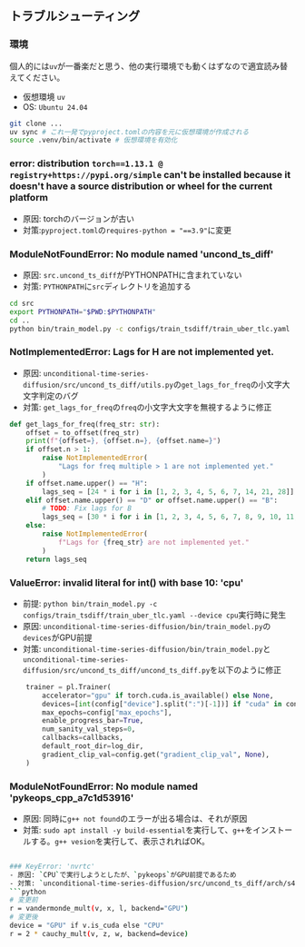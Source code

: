 ## トラブルシューティング
### 環境
個人的には`uv`が一番楽だと思う、他の実行環境でも動くはずなので適宜読み替えてください。
- 仮想環境 `uv`
- OS: `Ubuntu 24.04`

```bash
git clone ...
uv sync # これ一発でpyproject.tomlの内容を元に仮想環境が作成される
source .venv/bin/activate # 仮想環境を有効化
```

### error: distribution `torch==1.13.1 @ registry+https://pypi.org/simple` can't be installed because it doesn't have a source distribution or wheel for the current platform
- 原因: torchのバージョンが古い
- 対策:`pyproject.toml`の`requires-python = "==3.9"`に変更

### ModuleNotFoundError: No module named 'uncond_ts_diff'
- 原因: `src.uncond_ts_diff`がPYTHONPATHに含まれていない
- 対策: `PYTHONPATH`に`src`ディレクトリを追加する
```bash
cd src
export PYTHONPATH="$PWD:$PYTHONPATH"
cd ..
python bin/train_model.py -c configs/train_tsdiff/train_uber_tlc.yaml 
```

### NotImplementedError: Lags for H are not implemented yet.
- 原因: `unconditional-time-series-diffusion/src/uncond_ts_diff/utils.py`の`get_lags_for_freq`の小文字大文字判定のバグ
- 対策: `get_lags_for_freq`の`freq`の小文字大文字を無視するように修正
```python
def get_lags_for_freq(freq_str: str):
    offset = to_offset(freq_str)
    print(f"{offset=}, {offset.n=}, {offset.name=}")
    if offset.n > 1:
        raise NotImplementedError(
            "Lags for freq multiple > 1 are not implemented yet."
        )
    if offset.name.upper() == "H":
        lags_seq = [24 * i for i in [1, 2, 3, 4, 5, 6, 7, 14, 21, 28]]
    elif offset.name.upper() == "D" or offset.name.upper() == "B":
        # TODO: Fix lags for B
        lags_seq = [30 * i for i in [1, 2, 3, 4, 5, 6, 7, 8, 9, 10, 11, 12]]
    else:
        raise NotImplementedError(
            f"Lags for {freq_str} are not implemented yet."
        )
    return lags_seq
```

### ValueError: invalid literal for int() with base 10: 'cpu'
- 前提: `python bin/train_model.py -c configs/train_tsdiff/train_uber_tlc.yaml --device cpu`実行時に発生
- 原因: `unconditional-time-series-diffusion/bin/train_model.py`の`devices`がGPU前提
- 対策: `unconditional-time-series-diffusion/bin/train_model.py`と`unconditional-time-series-diffusion/src/uncond_ts_diff/uncond_ts_diff.py`を以下のように修正
```python
    trainer = pl.Trainer(
        accelerator="gpu" if torch.cuda.is_available() else None,
        devices=[int(config["device"].split(":")[-1])] if "cuda" in config["device"] else None, # 修正
        max_epochs=config["max_epochs"],
        enable_progress_bar=True,
        num_sanity_val_steps=0,
        callbacks=callbacks,
        default_root_dir=log_dir,
        gradient_clip_val=config.get("gradient_clip_val", None),
    )
```

### ModuleNotFoundError: No module named 'pykeops_cpp_a7c1d53916'
- 原因: 同時に`g++ not found`のエラーが出る場合は、それが原因
- 対策: `sudo apt install -y build-essential`を実行して、`g++`をインストールする。`g++ vesion`を実行して、表示されればOK。
```bash

### KeyError: 'nvrtc'
- 原因: `CPU`で実行しようとしたが、`pykeops`がGPU前提であるため
- 対策: `unconditional-time-series-diffusion/src/uncond_ts_diff/arch/s4.py`のbackendを`CPU`に変更
```python
# 変更前
r = vandermonde_mult(v, x, l, backend="GPU")
# 変更後
device = "GPU" if v.is_cuda else "CPU"
r = 2 * cauchy_mult(v, z, w, backend=device)
```
